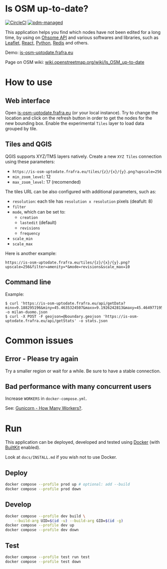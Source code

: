 # Is OSM up-to-date?

[![CircleCI](https://img.shields.io/circleci/build/github/frafra/is-osm-uptodate.svg)](https://circleci.com/gh/frafra/is-osm-uptodate)
[![pdm-managed](https://img.shields.io/badge/pdm-managed-blueviolet)](https://pdm.fming.dev)

This application helps you find which nodes have not been edited for a long time, by using on [Ohsome API](https://api.ohsome.org/) and various softwares and libraries, such as [Leaflet](https://leafletjs.com/), [React](https://reactjs.org), [Python](https://www.python.org/), [Redis](https://redis.io/) and others.

Demo: [is-osm-uptodate.frafra.eu](https://is-osm-uptodate.frafra.eu/)

Page on OSM wiki: [wiki.openstreetmap.org/wiki/Is_OSM_up-to-date](https://wiki.openstreetmap.org/wiki/Is_OSM_up-to-date)

# How to use

## Web interface

Open [is-osm-uptodate.frafra.eu](https://is-osm-uptodate.frafra.eu/) (or your local instance). Try to change the location and click on the refresh button in order to get the nodes for the new bounding box.
Enable the experimental `Tiles` layer to load data grouped by tile.

## Tiles and QGIS

QGIS supports XYZ/TMS layers natively. Create a new `XYZ Tiles` connection using these parameters:

- `https://is-osm-uptodate.frafra.eu/tiles/{z}/{x}/{y}.png?upscale=256`
- `min_zoom_level`: 12
- `max_zoom_level`: 17 (recomended)

The tiles URL can be also configured with additional parameters, such as:
- `resolution`: each tile has `resolution x resolution` pixels (deafult: 8)
- `filter`
- `mode`, which can be set to:
  - `creation`
  - `lastedit` (default)
  - `revisions`
  - `frequency`
- `scale_min`
- `scale_max`

Here is another example:
```
https://is-osm-uptodate.frafra.eu/tiles/{z}/{x}/{y}.png?upscale=256&filter=amenity=*&mode=revisions&scale_max=10
```

## Command line

Example:

```
$ curl 'https://is-osm-uptodate.frafra.eu/api/getData?minx=9.188295196&miny=45.4635324507&maxx=9.1926242813&maxy=45.4649771956' -o milan-duomo.json
$ curl -X POST -F geojson=@boundary.geojson 'https://is-osm-uptodate.frafra.eu/api/getStats' -o stats.json
```

# Common issues

## Error - Please try again

Try a smaller region or wait for a while. Be sure to have a stable connection.

## Bad performance with many concurrent users

Increase `WORKERS` in `docker-compose.yml`.

See: [Gunicorn - How Many Workers?](https://docs.gunicorn.org/en/latest/design.html#how-many-workers).

# Run

This application can be deployed, developed and tested using [Docker](https://docs.docker.com) (with [BuiltKit](https://docs.docker.com/develop/develop-images/build_enhancements/#to-enable-buildkit-builds) enabled).

Look at `docs/INSTALL.md` if you wish not to use Docker.

## Deploy

```bash
docker compose --profile prod up # optional: add --build
docker compose --profile prod down
```

## Develop

```bash
docker compose --profile dev build \
    --build-arg UID=$(id -u) --build-arg GID=$(id -g)
docker compose --profile dev up
docker compose --profile dev down
```

## Test

```bash
docker compose --profile test run test
docker compose --profile test down
```
